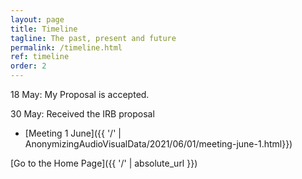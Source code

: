 ```yaml
---
layout: page
title: Timeline
tagline: The past, present and future
permalink: /timeline.html
ref: timeline
order: 2
---
```


18 May: My Proposal is accepted. 

30 May: Received the IRB proposal

* [Meeting 1 June]({{ '/' | AnonymizingAudioVisualData/2021/06/01/meeting-june-1.html}})

[Go to the Home Page]({{ '/' | absolute_url }})
